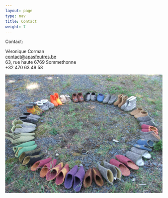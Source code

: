 ```yaml
---
layout: page
type: nav
title: Contact
weight: 7
---
```

Contact:

Véronique Corman<br>
contact@apasfeutres.be<br>
63, rue haute 6769 Sommethonne<br>
+32 470 63 49 58<br>

<p><img src="/contact.JPG" width="500" alt="Des chaussons déposés en cercle"></p>
